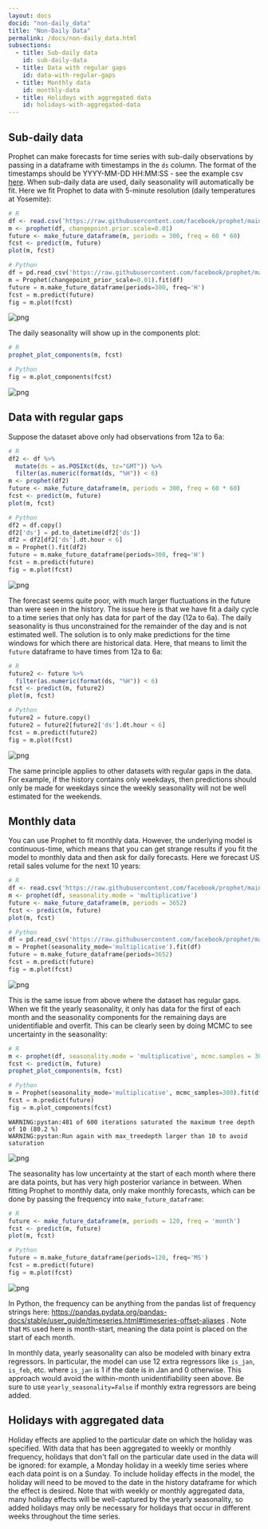 ```yaml
---
layout: docs
docid: "non-daily_data"
title: "Non-Daily Data"
permalink: /docs/non-daily_data.html
subsections:
  - title: Sub-daily data
    id: sub-daily-data
  - title: Data with regular gaps
    id: data-with-regular-gaps
  - title: Monthly data
    id: monthly-data
  - title: Holidays with aggregated data
    id: holidays-with-aggregated-data
---
```

<a id="sub-daily-data"> </a>

## Sub-daily data



Prophet can make forecasts for time series with sub-daily observations by passing in a dataframe with timestamps in the `ds` column. The format of the timestamps should be YYYY-MM-DD HH:MM:SS - see the example csv [here](https://github.com/facebook/prophet/blob/main/examples/example_yosemite_temps.csv). When sub-daily data are used, daily seasonality will automatically be fit. Here we fit Prophet to data with 5-minute resolution (daily temperatures at Yosemite):


```R
# R
df <- read.csv('https://raw.githubusercontent.com/facebook/prophet/main/examples/example_yosemite_temps.csv')
m <- prophet(df, changepoint.prior.scale=0.01)
future <- make_future_dataframe(m, periods = 300, freq = 60 * 60)
fcst <- predict(m, future)
plot(m, fcst)
```
```python
# Python
df = pd.read_csv('https://raw.githubusercontent.com/facebook/prophet/main/examples/example_yosemite_temps.csv')
m = Prophet(changepoint_prior_scale=0.01).fit(df)
future = m.make_future_dataframe(periods=300, freq='H')
fcst = m.predict(future)
fig = m.plot(fcst)
```

![png](/prophet/static/non-daily_data_files/non-daily_data_4_0.png)


The daily seasonality will show up in the components plot:


```R
# R
prophet_plot_components(m, fcst)
```
```python
# Python
fig = m.plot_components(fcst)
```

![png](/prophet/static/non-daily_data_files/non-daily_data_7_0.png)


<a id="data-with-regular-gaps"> </a>

## Data with regular gaps



Suppose the dataset above only had observations from 12a to 6a:


```R
# R
df2 <- df %>%
  mutate(ds = as.POSIXct(ds, tz="GMT")) %>%
  filter(as.numeric(format(ds, "%H")) < 6)
m <- prophet(df2)
future <- make_future_dataframe(m, periods = 300, freq = 60 * 60)
fcst <- predict(m, future)
plot(m, fcst)
```
```python
# Python
df2 = df.copy()
df2['ds'] = pd.to_datetime(df2['ds'])
df2 = df2[df2['ds'].dt.hour < 6]
m = Prophet().fit(df2)
future = m.make_future_dataframe(periods=300, freq='H')
fcst = m.predict(future)
fig = m.plot(fcst)
```

![png](/prophet/static/non-daily_data_files/non-daily_data_10_0.png)


The forecast seems quite poor, with much larger fluctuations in the future than were seen in the history. The issue here is that we have fit a daily cycle to a time series that only has data for part of the day (12a to 6a). The daily seasonality is thus unconstrained for the remainder of the day and is not estimated well. The solution is to only make predictions for the time windows for which there are historical data. Here, that means to limit the `future` dataframe to have times from 12a to 6a:


```R
# R
future2 <- future %>% 
  filter(as.numeric(format(ds, "%H")) < 6)
fcst <- predict(m, future2)
plot(m, fcst)
```
```python
# Python
future2 = future.copy()
future2 = future2[future2['ds'].dt.hour < 6]
fcst = m.predict(future2)
fig = m.plot(fcst)
```

![png](/prophet/static/non-daily_data_files/non-daily_data_13_0.png)


The same principle applies to other datasets with regular gaps in the data. For example, if the history contains only weekdays, then predictions should only be made for weekdays since the weekly seasonality will not be well estimated for the weekends.



<a id="monthly-data"> </a>

## Monthly data



You can use Prophet to fit monthly data. However, the underlying model is continuous-time, which means that you can get strange results if you fit the model to monthly data and then ask for daily forecasts. Here we forecast US retail sales volume for the next 10 years:


```R
# R
df <- read.csv('https://raw.githubusercontent.com/facebook/prophet/main/examples/example_retail_sales.csv')
m <- prophet(df, seasonality.mode = 'multiplicative')
future <- make_future_dataframe(m, periods = 3652)
fcst <- predict(m, future)
plot(m, fcst)
```
```python
# Python
df = pd.read_csv('https://raw.githubusercontent.com/facebook/prophet/main/examples/example_retail_sales.csv')
m = Prophet(seasonality_mode='multiplicative').fit(df)
future = m.make_future_dataframe(periods=3652)
fcst = m.predict(future)
fig = m.plot(fcst)
```

![png](/prophet/static/non-daily_data_files/non-daily_data_16_0.png)


This is the same issue from above where the dataset has regular gaps. When we fit the yearly seasonality, it only has data for the first of each month and the seasonality components for the remaining days are unidentifiable and overfit. This can be clearly seen by doing MCMC to see uncertainty in the seasonality:


```R
# R
m <- prophet(df, seasonality.mode = 'multiplicative', mcmc.samples = 300)
fcst <- predict(m, future)
prophet_plot_components(m, fcst)
```
```python
# Python
m = Prophet(seasonality_mode='multiplicative', mcmc_samples=300).fit(df, show_progress=False)
fcst = m.predict(future)
fig = m.plot_components(fcst)
```
    WARNING:pystan:481 of 600 iterations saturated the maximum tree depth of 10 (80.2 %)
    WARNING:pystan:Run again with max_treedepth larger than 10 to avoid saturation



![png](/prophet/static/non-daily_data_files/non-daily_data_19_1.png)


The seasonality has low uncertainty at the start of each month where there are data points, but has very high posterior variance in between. When fitting Prophet to monthly data, only make monthly forecasts, which can be done by passing the frequency into `make_future_dataframe`:


```R
# R
future <- make_future_dataframe(m, periods = 120, freq = 'month')
fcst <- predict(m, future)
plot(m, fcst)
```
```python
# Python
future = m.make_future_dataframe(periods=120, freq='MS')
fcst = m.predict(future)
fig = m.plot(fcst)
```

![png](/prophet/static/non-daily_data_files/non-daily_data_22_0.png)


In Python, the frequency can be anything from the pandas list of frequency strings here: https://pandas.pydata.org/pandas-docs/stable/user_guide/timeseries.html#timeseries-offset-aliases . Note that `MS` used here is month-start, meaning the data point is placed on the start of each month.



In monthly data, yearly seasonality can also be modeled with binary extra regressors. In particular, the model can use 12 extra regressors like `is_jan`, `is_feb`, etc. where `is_jan` is 1 if the date is in Jan and 0 otherwise. This approach would avoid the within-month unidentifiability seen above. Be sure to use `yearly_seasonality=False` if monthly extra regressors are being added.


<a id="holidays-with-aggregated-data"> </a>

## Holidays with aggregated data



Holiday effects are applied to the particular date on which the holiday was specified. With data that has been aggregated to weekly or monthly frequency, holidays that don't fall on the particular date used in the data will be ignored: for example, a Monday holiday in a weekly time series where each data point is on a Sunday. To include holiday effects in the model, the holiday will need to be moved to the date in the history dataframe for which the effect is desired. Note that with weekly or monthly aggregated data, many holiday effects will be well-captured by the yearly seasonality, so added holidays may only be necessary for holidays that occur in different weeks throughout the time series.

